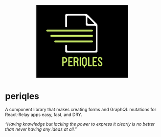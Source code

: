 <div style="text-align:center;">
<img src="periqles-logo.png" alt="logo" width="300"/>
</div>

# periqles
A component library that makes creating forms and GraphQL mutations for React-Relay apps easy, fast, and DRY.

*“Having knowledge but lacking the power to express it clearly is no better than never having any ideas at all.”*
